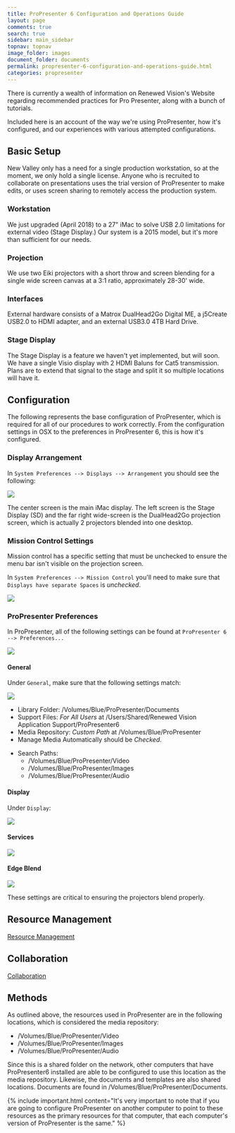```yaml
---
title: ProPresenter 6 Configuration and Operations Guide
layout: page
comments: true
search: true
sidebar: main_sidebar
topnav: topnav
image_folder: images
document_folder: documents
permalink: propresenter-6-configuration-and-operations-guide.html
categories: propresenter
---
```


There is currently a wealth of information on Renewed Vision's Website regarding recommended practices for Pro Presenter, along with a bunch of tutorials.

Included here is an account of the way we're using ProPresenter, how it's configured, and our experiences with various attempted configurations.

## Basic Setup

New Valley only has a need for a single production workstation, so at the moment, we only hold a single license.  Anyone who is recruited to collaborate on presentations uses the trial version of ProPresenter to make edits, or uses screen sharing to remotely access the production system.

### Workstation

We just upgraded (April 2018) to a 27" iMac to solve USB 2.0 limitations for external video (Stage Display.)  Our system is a 2015 model, but it's more than sufficient for our needs.

### Projection

We use two Eiki projectors with a short throw and screen blending for a single wide screen canvas at a 3:1 ratio, approximately 28-30' wide.

### Interfaces

External hardware consists of a Matrox DualHead2Go Digital ME, a j5Create USB2.0 to HDMI adapter, and an external USB3.0 4TB Hard Drive.

### Stage Display

The Stage Display is a feature we haven't yet implemented, but will soon.  We have a single Visio display with 2 HDMI Baluns for Cat5 transmission.  Plans are to extend that signal to the stage and split it so multiple locations will have it.

## Configuration
The following represents the base configuration of ProPresenter, which is required for all of our procedures to work correctly.  From the configuration settings in OSX to the preferences in ProPresenter 6, this is how it's configured.

### Display Arrangement

In `System Preferences --> Displays --> Arrangement` you should see the following:

![](images/displayarrangement.png)

The center screen is the main iMac display.  The left screen is the Stage Display (SD) and the far right wide-screen is the DualHead2Go projection screen, which is actually 2 projectors blended into one desktop.

### Mission Control Settings

Mission control has a specific setting that must be unchecked to ensure the menu bar isn't visible on the projection screen.

In `System Preferences --> Mission Control` you'll need to make sure that `Displays have separate Spaces` is _unchecked_.

![](images/missioncontrolsettings.png)

### ProPresenter Preferences

In ProPresenter, all of the following settings can be found at `ProPresenter 6 --> Preferences...`

![](images/propresenterpreferences01.png)

#### General

Under `General`, make sure that the following settings match:

![](images/ppgeneralsettings.png)

- Library Folder: /Volumes/Blue/ProPresenter/Documents
- Support Files: _For All Users_ at /Users/Shared/Renewed Vision Application Support/ProPresenter6
- Media Repository: _Custom Path_ at /Volumes/Blue/ProPresenter
- Manage Media Automatically should be _Checked_.
* Search Paths:
    * /Volumes/Blue/ProPresenter/Video
    * /Volumes/Blue/ProPresenter/Images
    * /Volumes/Blue/ProPresenter/Audio
 
#### Display

Under `Display`:

![](images/ppdisplaysettings.png)

#### Services

![](images/ppservicessettings.png)

#### Edge Blend

![](images/ppedgeblendingsettings.png)

These settings are critical to ensuring the projectors blend properly.
 
## Resource Management

[Resource Management](brokenlink.html)

## Collaboration

[Collaboration](brokenlink.html)

## Methods
As outlined above, the resources used in ProPresenter are in the following locations, which is considered the media repository:

* /Volumes/Blue/ProPresenter/Video
* /Volumes/Blue/ProPresenter/Images
* /Volumes/Blue/ProPresenter/Audio

Since this is a shared folder on the network, other computers that have ProPresenter6 installed are able to be configured to use this location as the media repository.  Likewise, the documents and templates are also shared locations.  Documents are found in /Volumes/Blue/ProPresenter/Documents.

{% include important.html content="It's very important to note that if you are going to configure ProPresenter on another computer to point to these resources as the primary resources for that computer, that each computer's version of ProPresenter is the same." %}